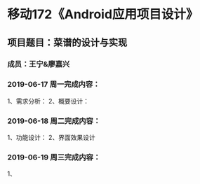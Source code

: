 # 移动172《Android应用项目设计》
## 项目题目：菜谱的设计与实现
### 成员：王宁&廖嘉兴

### 2019-06-17 周一完成内容：
1、需求分析：
2、概要设计：


### 2019-06-18 周二完成内容：
1、功能设计：
2、界面效果设计


### 2019-06-19 周三完成内容：
1、

